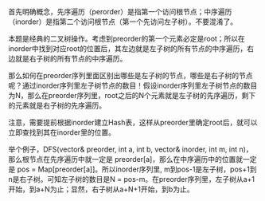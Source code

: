首先明确概念，先序遍历（perorder）是指第一个访问根节点；中序遍历（inorder）是指第二个访问根节点（第一个先访问左子树）。不要混淆了。

本题是经典的二叉树操作。考虑到preorder的第一个元素必定是root；所以在inorder中找到对应root的位置后，其左边就是左子树的所有节点的中序遍历，右边就是右子树的所有节点的中序遍历。

那么如何在preorder序列里面区别出哪些是左子树的节点，哪些是右子树的节点呢？通过inorder序列里左子树节点的数目！假设inorder序列里左子树节点的数目为N，那么在preorder序列里，root之后的N个元素就是左子树的先序遍历，剩下的元素就是右子树的先序遍历。

注意，需要提前根据inorder建立Hash表，这样从preorder里确定root后，就可以立即查找到其在inorder里的位置。

举个例子，DFS(vector& preorder, int a, int b, vector& inorder, int m, int n)，那么根节点在先序遍历中就一定是 preorder[a]，那么在中序遍历中的位置就一定是 pos = Map[preorder[a]]。所以inorder序列里, m到pos-1是左子树，pos+1到n是右子树。可知左子树的数目是N = pos-m。在preorder序列里，左子树从a+1开始，到a+N为止；显然，右子树从a+N+1开始，到b为止。
